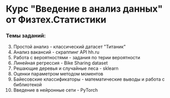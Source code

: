# Курс "Введение в анализ данных" от Физтех.Статистики

### Темы заданий:

3. Простой анализ - классический датасет "Титаник"
4. Анализ вакансий - скраппинг API hh.ru
5. Работа с вероятностями - задания по терии вероятности
6. Линейная регрессия - Bike Sharing dataset
7. Решающие деревья и случайные леса - sklearn
8. Оценки параметром методом моментов
9. Байесовские классификаторы - математические выводы и работа с библиотекой
10. Введение в нейронные сети - PyTorch
